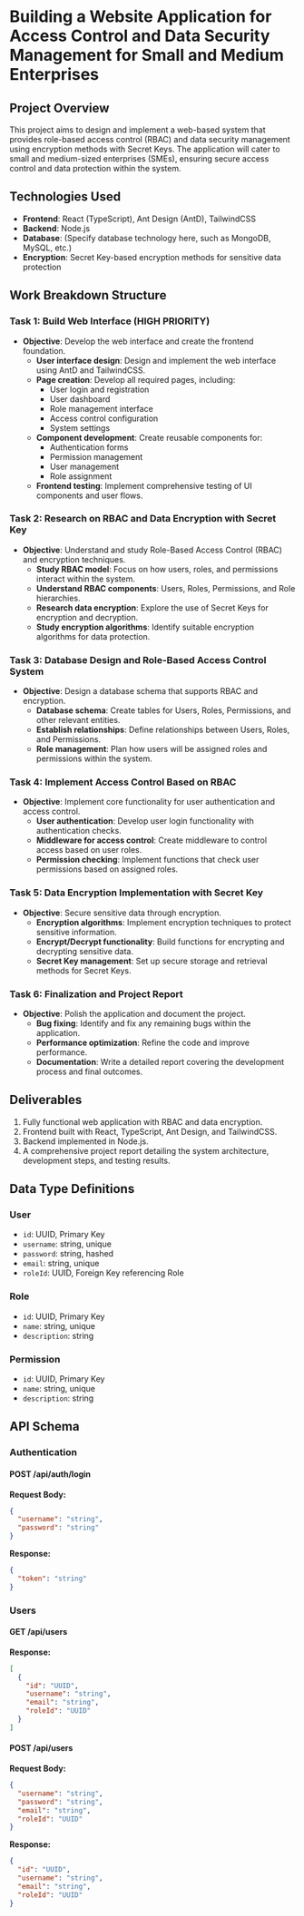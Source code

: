 # Building a Website Application for Access Control and Data Security Management for Small and Medium Enterprises

## Project Overview
This project aims to design and implement a web-based system that provides role-based access control (RBAC) and data security management using encryption methods with Secret Keys. The application will cater to small and medium-sized enterprises (SMEs), ensuring secure access control and data protection within the system.

## Technologies Used
- **Frontend**: React (TypeScript), Ant Design (AntD), TailwindCSS
- **Backend**: Node.js
- **Database**: (Specify database technology here, such as MongoDB, MySQL, etc.)
- **Encryption**: Secret Key-based encryption methods for sensitive data protection

## Work Breakdown Structure

### Task 1: Build Web Interface (HIGH PRIORITY)
- **Objective**: Develop the web interface and create the frontend foundation.
  - **User interface design**: Design and implement the web interface using AntD and TailwindCSS.
  - **Page creation**: Develop all required pages, including:
    - User login and registration
    - User dashboard
    - Role management interface
    - Access control configuration
    - System settings
  - **Component development**: Create reusable components for:
    - Authentication forms
    - Permission management
    - User management
    - Role assignment
  - **Frontend testing**: Implement comprehensive testing of UI components and user flows.

### Task 2: Research on RBAC and Data Encryption with Secret Key
- **Objective**: Understand and study Role-Based Access Control (RBAC) and encryption techniques.
  - **Study RBAC model**: Focus on how users, roles, and permissions interact within the system.
  - **Understand RBAC components**: Users, Roles, Permissions, and Role hierarchies.
  - **Research data encryption**: Explore the use of Secret Keys for encryption and decryption.
  - **Study encryption algorithms**: Identify suitable encryption algorithms for data protection.

### Task 3: Database Design and Role-Based Access Control System
- **Objective**: Design a database schema that supports RBAC and encryption.
  - **Database schema**: Create tables for Users, Roles, Permissions, and other relevant entities.
  - **Establish relationships**: Define relationships between Users, Roles, and Permissions.
  - **Role management**: Plan how users will be assigned roles and permissions within the system.

### Task 4: Implement Access Control Based on RBAC
- **Objective**: Implement core functionality for user authentication and access control.
  - **User authentication**: Develop user login functionality with authentication checks.
  - **Middleware for access control**: Create middleware to control access based on user roles.
  - **Permission checking**: Implement functions that check user permissions based on assigned roles.

### Task 5: Data Encryption Implementation with Secret Key
- **Objective**: Secure sensitive data through encryption.
  - **Encryption algorithms**: Implement encryption techniques to protect sensitive information.
  - **Encrypt/Decrypt functionality**: Build functions for encrypting and decrypting sensitive data.
  - **Secret Key management**: Set up secure storage and retrieval methods for Secret Keys.

### Task 6: Finalization and Project Report
- **Objective**: Polish the application and document the project.
  - **Bug fixing**: Identify and fix any remaining bugs within the application.
  - **Performance optimization**: Refine the code and improve performance.
  - **Documentation**: Write a detailed report covering the development process and final outcomes.

## Deliverables
1. Fully functional web application with RBAC and data encryption.
2. Frontend built with React, TypeScript, Ant Design, and TailwindCSS.
3. Backend implemented in Node.js.
4. A comprehensive project report detailing the system architecture, development steps, and testing results.


## Data Type Definitions

### User
- `id`: UUID, Primary Key
- `username`: string, unique
- `password`: string, hashed
- `email`: string, unique
- `roleId`: UUID, Foreign Key referencing Role

### Role
- `id`: UUID, Primary Key
- `name`: string, unique
- `description`: string

### Permission
- `id`: UUID, Primary Key
- `name`: string, unique
- `description`: string

## API Schema

### Authentication

#### POST /api/auth/login
**Request Body:**
```json
{
  "username": "string",
  "password": "string"
}
```

**Response:**
```json
{
  "token": "string"
}
```

### Users

#### GET /api/users
**Response:**
```json
[
  {
    "id": "UUID",
    "username": "string",
    "email": "string",
    "roleId": "UUID"
  }
]
```

#### POST /api/users
**Request Body:**
```json
{
  "username": "string",
  "password": "string",
  "email": "string",
  "roleId": "UUID"
}
```

**Response:**
```json
{
  "id": "UUID",
  "username": "string",
  "email": "string",
  "roleId": "UUID"
}
```



